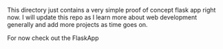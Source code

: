 This directory just contains a very simple proof of concept flask app right
now. I will update this repo as I learn more about web development generally
and add more projects as time goes on.

For now check out the FlaskApp
